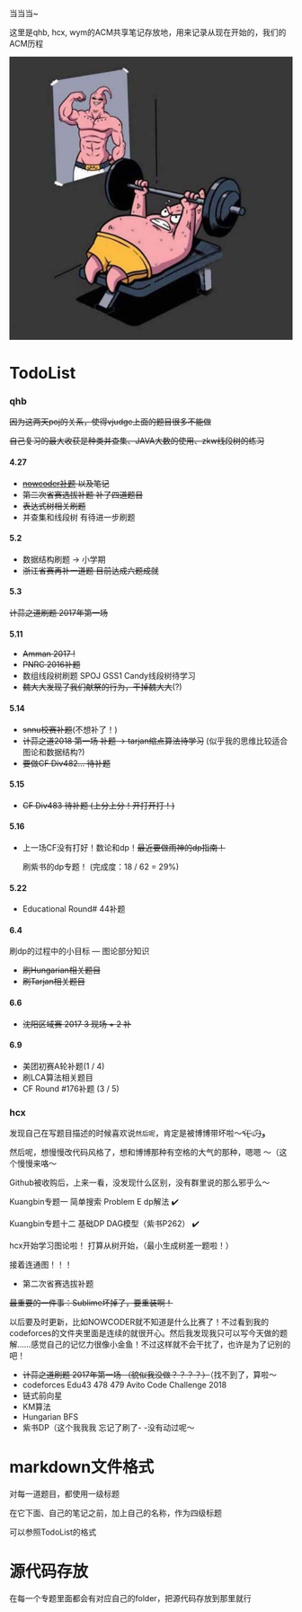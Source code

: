 当当当~

这里是qhb, hcx, wym的ACM共享笔记存放地，用来记录从现在开始的，我们的ACM历程

![Figure1](https://github.com/qhb1001/For-that-dream/blob/master/Figure1.jpg)

# TodoList

### qhb

~~因为这两天poj的关系，使得vjudge上面的题目很多不能做~~

~~自己复习的最大收获是种类并查集、JAVA大数的使用、zkw线段树的练习~~

#### 4.27

* ~~[nowcoder补题](https://www.nowcoder.com/acm/contest/84#question) 以及笔记~~
* ~~第二次省赛选拔补题    补了四道题目~~
* ~~表达式树相关刷题~~
* 并查集和线段树    有待进一步刷题

#### 5.2

* 数据结构刷题 ->  小学期
* ~~浙江省赛再补一道题   目前达成六题成就~~

#### 5.3

~~计蒜之道刷题   2017年第一场~~

#### 5.11

* ~~Amman 2017 !~~
* ~~PNRC 2016补题~~
* 数组线段树刷题    SPOJ GSS1 Candy线段树待学习
* ~~魏大大发现了我们献祭的行为，干掉魏大大~~(?)

#### 5.14

* ~~snnu校赛补题~~(不想补了！)
* ~~计蒜之道2018 第一场 补题  -> tarjan缩点算法待学习~~  (似乎我的思维比较适合图论和数据结构?)
* ~~要做CF Div482… 待补题~~

#### 5.15

* ~~CF Div483   待补题 (上分上分！开打开打！)~~

#### 5.16

* 上一场CF没有打好！数论和dp！~~最近要做雨神的dp指南！~~

  刷紫书的dp专题！ (完成度：18 / 62 = 29%)

#### 5.22

* Educational Round# 44补题

#### 6.4

刷dp的过程中的小目标 — 图论部分知识

* ~~刷Hungarian相关题目~~
* ~~刷Tarjan相关题目~~

#### 6.6

* ~~沈阳区域赛 2017  3 现场 + 2 补~~

#### 6.9

* 美团初赛A轮补题(1 / 4)
* 刷LCA算法相关题目
* CF Round #176补题 (3 / 5)

### hcx

发现自己在写题目描述的时候喜欢说`然后呢`，肯定是被博博带坏啦～٩(˃̶͈̀௰˂̶͈́)و

然后呢，想慢慢改代码风格了，想和博博那种有空格的大气的那种，嗯嗯 ～（这个慢慢来咯～

Github被收购后，上来一看，没发现什么区别，没有群里说的那么邪乎么～

Kuangbin专题一 简单搜索 Problem E dp解法   :heavy_check_mark:

Kuangbin专题十二 基础DP DAG模型（紫书P262） :heavy_check_mark:

hcx开始学习图论啦！
打算从树开始，（最小生成树差一题啦！）

接着连通图！！！

* 第二次省赛选拔补题

~~最重要的一件事：Sublime坏掉了，要重装啊！~~

以后要及时更新，比如NOWCODER就不知道是什么比赛了！不过看到我的codeforces的文件夹里面是连续的就很开心。然后我发现我只可以写今天做的题解……感觉自己的记忆力很像小金鱼！不过这样就不会干扰了，也许是为了记别的吧！

* ~~计蒜之道刷题   2017年第一场 （貌似我没做？？？？）~~（找不到了，算啦～
* codeforces Edu43 478 479 Avito Code Challenge 2018 
* 链式前向星 
* KM算法 
* Hungarian BFS
* 紫书DP（这个我我我 忘记了刷了- -没有动过呢～

# markdown文件格式

对每一道题目，都使用一级标题

在它下面、自己的笔记之前，加上自己的名称，作为四级标题

可以参照TodoList的格式

# 源代码存放

在每一个专题里面都会有对应自己的folder，把源代码存放到那里就行

